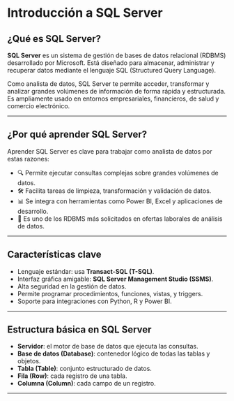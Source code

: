 # Introducción a SQL Server

## ¿Qué es SQL Server?

**SQL Server** es un sistema de gestión de bases de datos relacional (RDBMS) desarrollado por Microsoft. Está diseñado para almacenar, administrar y recuperar datos mediante el lenguaje SQL (Structured Query Language).

Como analista de datos, SQL Server te permite acceder, transformar y analizar grandes volúmenes de información de forma rápida y estructurada. Es ampliamente usado en entornos empresariales, financieros, de salud y comercio electrónico.

---

## ¿Por qué aprender SQL Server?

Aprender SQL Server es clave para trabajar como analista de datos por estas razones:

- 🔍 Permite ejecutar consultas complejas sobre grandes volúmenes de datos.
- 🛠️ Facilita tareas de limpieza, transformación y validación de datos.
- 📊 Se integra con herramientas como Power BI, Excel y aplicaciones de desarrollo.
- 💼 Es uno de los RDBMS más solicitados en ofertas laborales de análisis de datos.

---

## Características clave

- Lenguaje estándar: usa **Transact-SQL (T-SQL)**.
- Interfaz gráfica amigable: **SQL Server Management Studio (SSMS)**.
- Alta seguridad en la gestión de datos.
- Permite programar procedimientos, funciones, vistas, y triggers.
- Soporte para integraciones con Python, R y Power BI.

---

## Estructura básica en SQL Server

- **Servidor**: el motor de base de datos que ejecuta las consultas.
- **Base de datos (Database)**: contenedor lógico de todas las tablas y objetos.
- **Tabla (Table)**: conjunto estructurado de datos.
- **Fila (Row)**: cada registro de una tabla.
- **Columna (Column)**: cada campo de un registro.

---

